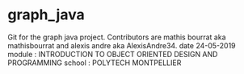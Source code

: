 # graph_java
Git for the graph java project.
Contributors are mathis bourrat aka mathisbourrat and alexis andre aka AlexisAndre34.
date 24-05-2019
module : INTRODUCTION TO OBJECT ORIENTED DESIGN AND PROGRAMMING
school : POLYTECH MONTPELLIER
